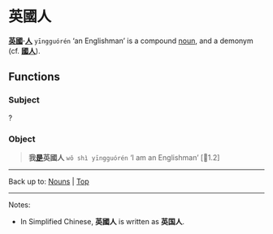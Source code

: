 # 英國人

**[英國](英國.md)·[人](人.md)** `yīngguórén` ‘an Englishman’ is a compound [noun](index.md), and a demonym (cf. **[國人](國人.md)**). 

## Functions

### Subject

?

### Object

> **我[是](../verbs/是.md)英國人** `wǒ shì yīngguórén` ‘I am an Englishman’ \[🦉1.2\]

----

Back up to: [Nouns](index.md) | [Top](../index.md)

----

Notes:
- In Simplified Chinese, **英國人** is written as **英国人**.
  
